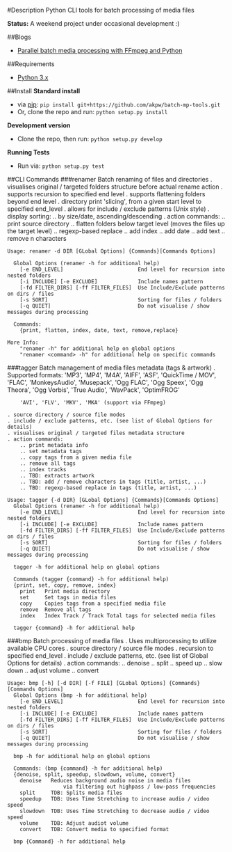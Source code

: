 
#Description
Python CLI tools for batch processing of media files


**Status:**
A weekend project under occasional development :)

    
##Blogs
- [Parallel batch media processing with FFmpeg and Python](http://arseniy.drupalgardens.com/content/parallel-batch-media-processing-ffmpeg-and-python)


##Requirements
- [Python 3.x](https://www.python.org/download/releases/3.4.1/)


##Install
**Standard install**
- via [pip](https://pip.pypa.io/en/latest/):
```pip install git+https://github.com/akpw/batch-mp-tools.git```
- Or, clone the repo and run:
```python setup.py install```

**Development version**
- Clone the repo, then run: ```python setup.py develop```

**Running Tests**
- Run via: ```python setup.py test```

##CLI Commands
###renamer
    Batch renaming of files and directories
    . visualises original / targeted folders structure before actual rename action
    . supports recursion to specified end level
    . supports flattening folders beyond end level
    . directory print 'slicing', from a given start level to specified end_level
    . allows for include / exclude patterns (Unix style)
    . display sorting:
        .. by size/date, ascending/descending
    . action commands:
        .. print source directory
        .. flatten folders below target level (moves the files up the target level)
        .. regexp-based replace
        .. add index
        .. add date
        .. add text 
        .. remove n characters

    Usage: renamer -d DIR [GLobal Options] {Commands}[Commands Options]
    
      Global Options (renamer -h for additional help)
        [-e END_LEVEL]                        End level for recursion into nested folders
        [-i INCLUDE] [-e EXCLUDE]             Include names pattern
        [-fd FILTER_DIRS] [-ff FILTER_FILES]  Use Include/Exclude patterns on dirs / files
        [-s SORT]                             Sorting for files / folders
        [-q QUIET]                            Do not visualise / show messages during processing
        
      Commands: 
        {print, flatten, index, date, text, remove,replace}
        
    More Info:  
        "renamer -h" for additional help on global options
        "renamer <command> -h" for additional help on specific commands        

###tagger
    Batch management of media files metadata (tags & artwork)
    . Supported formats:
        'MP3', 'MP4', 'M4A', 'AIFF', 'ASF', 'QuickTime / MOV',
        'FLAC', 'MonkeysAudio', 'Musepack',
        'Ogg FLAC', 'Ogg Speex', 'Ogg Theora', 'Ogg Vorbis',
        'True Audio', 'WavPack', 'OptimFROG'

        'AVI', 'FLV', 'MKV', 'MKA' (support via FFmpeg)

    . source directory / source file modes
    . include / exclude patterns, etc. (see list of Global Options for details)
    . visualises original / targeted files metadata structure
    . action commands:
        .. print metadata info
        .. set metadata tags
        .. copy tags from a given media file
        .. remove all tags
        .. index tracks
        .. TBD: extracts artwork
        .. TBD: add / remove characters in tags (title, artist, ...)
        .. TBD: regexp-based replace in tags (title, artist, ...)

    Usage: tagger {-d DIR} [GLobal Options] {Commands}[Commands Options]
      Global Options (renamer -h for additional help)
        [-e END_LEVEL]                        End level for recursion into nested folders
        [-i INCLUDE] [-e EXCLUDE]             Include names pattern
        [-fd FILTER_DIRS] [-ff FILTER_FILES]  Use Include/Exclude patterns on dirs / files
        [-s SORT]                             Sorting for files / folders
        [-q QUIET]                            Do not visualise / show messages during processing
        
      tagger -h for additional help on global options

      Commands (tagger {command} -h for additional help)
      {print, set, copy, remove, index}
        print   Print media directory
        set     Set tags in media files
        copy    Copies tags from a specified media file
        remove  Remove all tags
        index   Index Track / Track Total tags for selected media files

      tagger {command} -h for additional help
        
        
###bmp
    Batch processing of media files
    . Uses multiprocessing to utilize available CPU cores
    . source directory / source file modes
    . recursion to specified end_level
    . include / exclude patterns, etc. (see list of Global Options for details)
    . action commands:
        .. denoise
        .. split
        .. speed up
        .. slow down
        .. adjust volume
        .. convert

    Usage: bmp [-h] [-d DIR] [-f FILE] [GLobal Options] {Commands}[Commands Options]
      Global Options (bmp -h for additional help)
        [-e END_LEVEL]                        End level for recursion into nested folders
        [-i INCLUDE] [-e EXCLUDE]             Include names pattern
        [-fd FILTER_DIRS] [-ff FILTER_FILES]  Use Include/Exclude patterns on dirs / files
        [-s SORT]                             Sorting for files / folders
        [-q QUIET]                            Do not visualise / show messages during processing
    
      bmp -h for additional help on global options
    
      Commands: (bmp {command} -h for additional help)
      {denoise, split, speedup, slowdown, volume, convert}
        denoise   Reduces background audio noise in media files
                      via filtering out highpass / low-pass frequencies
        split     TDB: Splits media files
        speedup   TDB: Uses Time Stretching to increase audio / video speed
        slowdown  TDB: Uses Time Stretching to decrease audio / video speed
        volume    TDB: Adjust audiot volume
        convert   TDB: Convert media to specified format

      bmp {Command} -h for additional help





